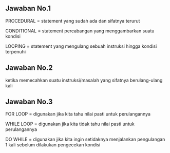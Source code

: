 ## Jawaban No.1
PROCEDURAL    = statement yang sudah ada dan sifatnya terurut

CONDITIONAL   = statement percabangan yang menggambarkan suatu kondisi

LOOPING       = statement yang mengulang sebuah instruksi hingga kondisi terpenuhi
## Jawaban No.2
ketika memecahkan suatu instruksi/masalah yang sifatnya berulang-ulang kali
## Jawaban No.3
FOR LOOP      = digunakan jika kita tahu nilai pasti untuk perulangannya

WHILE LOOP    = digunakan jika kita tidak tahu nilai pasti untuk perulangannya

DO WHILE      = digunakan jika kita ingin setidaknya menjalankan pengulangan 1 kali sebelum dilakukan pengecekan kondisi
